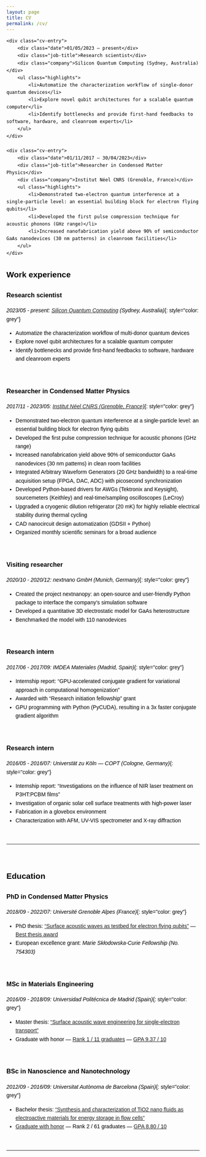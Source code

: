 ```yaml
---
layout: page
title: CV
permalink: /cv/
---
```

<style>
    body {
        font-family: Arial, sans-serif;
        color: black; /* Default text color */
        line-height: 1.6; /* Adjust line spacing */
    }
    .date {
        font-size: 0.9em;
        margin-bottom: 0.5em;
        color: black; /* You can adjust this color */
    }
    .job-title {
        font-size: 1.5em;
        font-weight: bold;
        margin-bottom: 0.2em;
    }
    .company {
        font-style: italic;
        margin-bottom: 1em;
    }
    .highlights {
        margin-top: 1em;
    }
    .highlights li {
        margin-bottom: 0.5em;
    }
</style>
<body>

    <div class="cv-entry">
        <div class="date">01/05/2023 — present</div>
        <div class="job-title">Research scientist</div>
        <div class="company">Silicon Quantum Computing (Sydney, Australia)</div>
        <ul class="highlights">
            <li>Automatize the characterization workflow of single-donor quantum devices</li>
            <li>Explore novel qubit architectures for a scalable quantum computer</li>
            <li>Identify bottlenecks and provide first-hand feedbacks to software, hardware, and cleanroom experts</li>
        </ul>
    </div>

    <div class="cv-entry">
        <div class="date">01/11/2017 — 30/04/2023</div>
        <div class="job-title">Researcher in Condensed Matter Physics</div>
        <div class="company">Institut Néel CNRS (Grenoble, France)</div>
        <ul class="highlights">
            <li>Demonstrated two-electron quantum interference at a single-particle level: an essential building block for electron flying qubits</li>
            <li>Developed the first pulse compression technique for acoustic phonons (GHz range)</li>
            <li>Increased nanofabrication yield above 90% of semiconductor GaAs nanodevices (30 nm patterns) in cleanroom facilities</li>
        </ul>
    </div>

</body>
<!-- ___
<br> -->

## Work experience
<!-- 01/05/2023 — present -->

### Research scientist
_2023/05 - present: [Silicon Quantum Computing](https://sqc.com.au/) (Sydney, Australia)_{: style="color: grey"}
- Automatize the characterization workflow of multi-donor quantum devices
- Explore novel qubit architectures for a scalable quantum computer
- Identify bottlenecks and provide first-hand feedbacks to software, hardware and cleanroom experts

<br>

<!-- 01/11/2017 — 30/04/2023 -->
### Researcher in Condensed Matter Physics
_2017/11 - 2023/05: [Institut Néel CNRS (Grenoble, France)](https://neel.cnrs.fr/)_{: style="color: grey"}
- Demonstrated two-electron quantum interference at a single-particle level: an essential building block for electron flying qubits
- Developed the first pulse compression technique for acoustic phonons (GHz range)
- Increased nanofabrication yield above 90% of semiconductor GaAs nanodevices (30 nm patterns) in clean room facilities
- Integrated Arbitrary Waveform Generators (20 GHz bandwidth) to a real-time acquisition setup (FPGA, DAC, ADC) with picosecond synchronization
- Developed Python-based drivers for AWGs (Tektronix and Keysight), sourcemeters (Keithley) and real-time/sampling oscilloscopes (LeCroy)
- Upgraded a cryogenic dilution refrigerator (20 mK) for highly reliable electrical stability during thermal cycling
- CAD nanocircuit design automatization (GDSII + Python)
- Organized monthly scientific seminars for a broad audience

<br>

<!-- 06/10/2020 — 06/12/2020 -->
### Visiting researcher
_2020/10 - 2020/12: nextnano GmbH (Munich, Germany)_{: style="color: grey"}
- Created the project nextnanopy: an open-source and user-friendly Python package to interface the company’s simulation software
- Developed a quantitative 3D electrostatic model for GaAs heterostructure
- Benchmarked the model with 110 nanodevices

<br>


<!-- 01/06/2017 — 31/08/2017 -->
### Research intern
_2017/06 - 2017/09: IMDEA Materiales (Madrid, Spain)_{: style="color: grey"}
- Internship report: “GPU-accelerated conjugate gradient for variational approach in computational homogenization”
- Awarded with “Research initiation fellowship” grant
- GPU programming with Python (PyCUDA), resulting in a 3x faster conjugate gradient algorithm

<br>

<!-- 01/05/2016 — 06/07/2016 -->
### Research intern
_2016/05 - 2016/07: Universtät zu Köln — COPT (Cologne, Germany)_{: style="color: grey"}
- Internship report: “Investigations on the influence of NIR laser treatment on P3HT:PCBM films”
- Investigation of organic solar cell surface treatments with high-power laser
- Fabrication in a glovebox environment
- Characterization with AFM, UV-VIS spectrometer and X-ray diffraction

<br>

___

<br>

## Education

<!-- 01/09/2018 — 27/06/2022  -->
<!-- <br style="line-height: 1;"> -->
### PhD in Condensed Matter Physics
_2018/09 - 2022/07: Université Grenoble Alpes (France)_{: style="color: grey"}  
- PhD thesis: [“Surface acoustic waves as testbed for electron flying qubits”](https://1drv.ms/b/s!AhCoXOs9bWF3pJt7UC0MgzT9_0SfQg?e=C2SeFi) — [Best thesis award](https://doctorat.univ-grenoble-alpes.fr/doctoral-college/phd-news/2023-thesis-prize-10-young-phd-graduates-honored-by-the-universite-grenoble-alpes-1247880.kjsp?RH=1611136996047)
- European excellence grant: _Marie Skłodowska-Curie Fellowship (No. 754303)_

<br>

<!-- 01/09/2016 — 31/08/2018 -->
<!-- <br style="line-height: 1;"> -->
### MSc in Materials Engineering  
_2016/09 - 2018/09: Universidad Politécnica de Madrid (Spain)_{: style="color: grey"}
- Master thesis: [“Surface acoustic wave engineering for single-electron transport”](https://1drv.ms/b/s!AhCoXOs9bWF3o81exprCQYG7kIEhjg?e=UtpYNu)
- Graduate with honor — [Rank 1 / 11 graduates](https://1drv.ms/b/s!AhCoXOs9bWF3o84O-Hqo2t800vvuIw?e=yLMrqk) — [GPA 9.37 / 10](https://1drv.ms/b/s!AhCoXOs9bWF3o84JOzy-Basq3_NE4w?e=xrhCco)
<!-- 01/09/2012 — 31/08/2016  -->

<br>

<!-- <br style="line-height: 1;"> -->
### BSc in Nanoscience and Nanotechnology  
_2012/09 - 2016/09: Universitat Autònoma de Barcelona (Spain)_{: style="color: grey"}
- Bachelor thesis: [“Synthesis and characterization of TiO2 nano fluids as electroactive materials for energy storage in flow cells”](https://1drv.ms/b/s!AhCoXOs9bWF3o81f3SXa3msiVq0XVA?e=E2KGn6)
- [Graduate with honor](https://1drv.ms/b/s!AhCoXOs9bWF3o84I3D_o4Tp6CCZa-w?e=u3HSl4) — Rank 2 / 61 graduates — [GPA 8.80 / 10](https://1drv.ms/b/s!AhCoXOs9bWF3o84HhYNRBUEgQIIp9w?e=OdWa5k)
<!-- <hr style="height:2px solid grey; border: 0px solid grey; width: 100%; margin: 50px auto;"> -->

<br>

___

<br>

<script src="https://cdnjs.cloudflare.com/ajax/libs/jquery/3.6.0/jquery.min.js"></script>
<script src="https://cdnjs.cloudflare.com/ajax/libs/jquery.tablesorter/2.31.3/js/jquery.tablesorter.min.js"></script>
<script>
  $(document).ready(function() {
    $("#book-table").tablesorter({
      headers: { 2: { sorter: 'digit' } } // Sort based on the Rating column
    });
  });
</script>

<!-- <table id="book-table" data-sort-column="2" data-sort-method="desc">
  <thead>
    <tr>
      <th>Title</th>
      <th>Author</th>
      <th>Rating</th>
    </tr>
  </thead>
  <tbody>
    {% for book in site.data.books %}
    <tr>
      <td>{{ book.Title }}</td>
      <td>{{ book.Author }}</td>
      <td>{{ book.Rating }}</td>
    </tr>
    {% endfor %}
  </tbody>
</table> --> 
